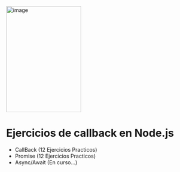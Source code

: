 <img width="200" height="284" alt="image" src="https://github.com/user-attachments/assets/debf44c3-d27d-4195-9e77-74581caee4fd" />

# Ejercicios de callback en Node.js
- CallBack (12 Ejercicios Practicos)
- Promise (12 Ejercicios Practicos)
- Async/Await (En curso...)
